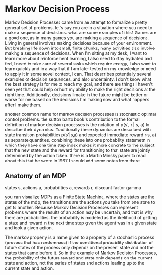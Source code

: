 # Markov Decision Process

Markov Decision Processes came from an attempt to formalize a pretty general set of problems. let's say you are in a situation where you need to make a sequence of decisions.
what are some examples of this? Games are a good one, as in many games you are making a sequence of decisions. Living in general involves making decisions because of your
environment. But breaking life down into small, finite chunks, many activities also involve making a sequence of decisions. When I'm sitting at my desk, I want to learn more
about reinforcement learning, I also need to stay hydrated and fed, I need to take care of several tasks which require energy, I also want to learn quickly and in a way that
if I am later tested on my knowledge or need to apply it in some novel context, I can. That describes potentially several examples of decision sequences, and also uncertainty. 
I don't know what the best strategy is for me to reach my goal, and there are things I haven't seen yet that could help or hurt my ability to make the right decisions at the right
time. Additionally, decisions I make in the future might be better or worse for me based on the decisions I'm making now and what happens after I make them. 

another common name for markov decision processes is stochastic optimal control problems. the sutton barto book's contribution to the formal definition of markov decision processes
is the notation of p(s', r | s, a) to describe their dynamics. Traditionally these dynamics are described with state transition probabilities p(s'|s,a) and expected immediate reward 
r(s, a) as separate quantities. combining these into one probability statemetn in which they have one time step index makes it more concrete to the subject that the new state 
and the reward for transitioning to that state are jointly determined by the action taken. there is a Martin Minsky paper to read about this that he wrote in 1967 I should add some
notes from there. 

## Anatomy of an MDP

states s, actions a, probabilities a, rewards r, discount factor gamma

you can visualize MDPs as a Finite State Machine, where the states are the states of the mdp, the transitions are the actions you take from one state to get to another. Because Markov Decision Processes can represent problems where the results of an action may be uncertain, and that is why there are probabilities. the probability is modeled as the 
likelihood of getting a state and reward in the next time step given the agent was in a given state and took a given action.

The markov property is a name given to a property of a stochastic process (process that has randomness) if the conditional probability distribution of future states of the process only depends on the present state and not the states that came before it. So in the example of Markov Decision Processes, the probability of the future reward and state only depends on the current state and action, not the series of states and actions leading up to the current state and action.  
